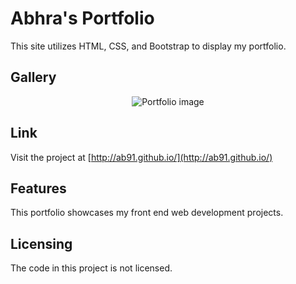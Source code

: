 # Abhra's Portfolio

This site utilizes HTML, CSS, and Bootstrap to display my portfolio.

## Gallery

<p align="center">
  <img src="http://res.cloudinary.com/ab91/image/upload/v1514295812/Portfolio/Screen_Shot_2017-12-26_at_7.43.02_AM.png" alt="Portfolio image"/>
</p>

## Link

Visit the project at [http://ab91.github.io/](http://ab91.github.io/)

## Features

This portfolio showcases my front end web development projects.

## Licensing

The code in this project is not licensed.